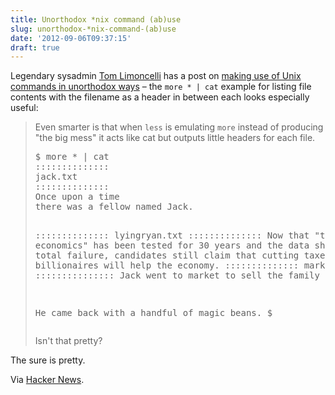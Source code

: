 ```yaml
---
title: Unorthodox *nix command (ab)use
slug: unorthodox-*nix-command-(ab)use
date: '2012-09-06T09:37:15'
draft: true
---
```


<p>Legendary sysadmin <a href="http://en.wikipedia.org/wiki/Tom_Limoncelli">Tom Limoncelli</a> has a post on <a href="http://everythingsysadmin.com/2012/09/unorthodoxunix.html">making use of Unix commands in unorthodox ways</a> &ndash; the
<code>more * | cat</code> example for listing file contents with the filename as a header in between each looks especially useful:</p>



<!--more-->

<blockquote><p>Even smarter is that when <code>less</code> is emulating <code>more</code> instead of producing "the big mess" it acts like cat but outputs little headers for each file.</p>
<pre>$ more * | cat 
::::::::::::::
jack.txt
::::::::::::::
Once upon a time
there was a fellow named Jack.

::::::::::::::
lyingryan.txt
::::::::::::::
Now that "trickle down economics" has been
tested for 30 years and the data shows it
has been a total failure, candidates
still claim that cutting taxes for
billionaires will help the economy.
::::::::::::::
market.txt
:::::::::::::::
Jack went to market to sell the family
cow.

He came back with a handful of magic beans.
$</pre>

<p>Isn't that pretty?</p></blockquote>

<p>The sure is pretty.</p>

<p>Via <a href="https://news.ycombinator.com/item?id=4481234">Hacker News</a>.</p>